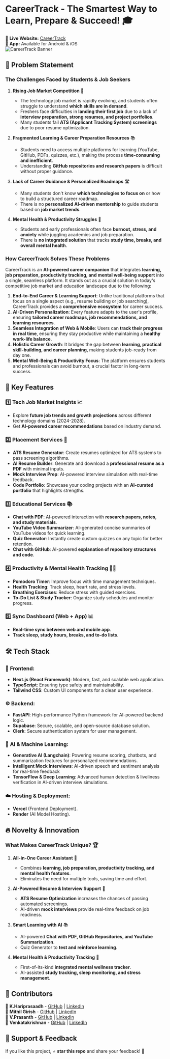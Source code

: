 # CareerTrack - The Smartest Way to Learn, Prepare & Succeed! 🎓

🔗 **Live Website:** [CareerTrack](https://careertrack-one.vercel.app/)  
📱 **App:** Available for Android & iOS <br>
![CareerTrack Banner](https://yourimageurl.com/banner.png)  


## 🎯 Problem Statement
### The Challenges Faced by Students & Job Seekers

1. **Rising Job Market Competition** 🚀  
   - The technology job market is rapidly evolving, and students often struggle to understand **which skills are in demand**.
   - Freshers face difficulties in **landing their first job** due to a lack of **interview preparation, strong resumes, and project portfolios**.
   - Many students fail **ATS (Applicant Tracking System) screenings** due to poor resume optimization.

2. **Fragmented Learning & Career Preparation Resources** 📚  
   - Students need to access multiple platforms for learning (YouTube, GitHub, PDFs, quizzes, etc.), making the process **time-consuming and inefficient**.
   - Understanding **GitHub repositories and research papers** is difficult without proper guidance.

3. **Lack of Career Guidance & Personalized Roadmaps** 🛣  
   - Many students don't know **which technologies to focus on** or how to build a structured career roadmap.
   - There is no **personalized AI-driven mentorship** to guide students based on **job market trends**.

4. **Mental Health & Productivity Struggles** 🧠  
   - Students and early professionals often face **burnout, stress, and anxiety** while juggling academics and job preparation.
   - There is **no integrated solution** that tracks **study time, breaks, and overall mental health**.

### **How CareerTrack Solves These Problems**
CareerTrack is an **AI-powered career companion** that integrates **learning, job preparation, productivity tracking, and mental well-being support** into a single, seamless platform. It stands out as a crucial solution in today's competitive job market and education landscape due to the following:

1. **End-to-End Career & Learning Support**: Unlike traditional platforms that focus on a single aspect (e.g., resume building or job searching), CareerTrack provides a **comprehensive ecosystem** for career success.
2. **AI-Driven Personalization**: Every feature adapts to the user's profile, ensuring **tailored career roadmaps, job recommendations, and learning resources**.
3. **Seamless Integration of Web & Mobile**: Users can **track their progress in real time**, ensuring they stay productive while maintaining a **healthy work-life balance**.
4. **Holistic Career Growth**: It bridges the gap between **learning, practical skill-building, and career planning**, making students job-ready from day one.
5. **Mental Well-Being & Productivity Focus**: The platform ensures students and professionals can avoid burnout, a crucial factor in long-term success.

## 🌟 Key Features

### 1️⃣ **Tech Job Market Insights** 📈
- Explore **future job trends and growth projections** across different technology domains (2024-2028).
- Get **AI-powered career recommendations** based on industry demand.

### 2️⃣ **Placement Services** 💼
- **ATS Resume Generator**: Create resumes optimized for ATS systems to pass screening algorithms.
- **AI Resume Builder**: Generate and download a **professional resume as a PDF** with minimal inputs.
- **Mock Interview Prep**: AI-powered interview simulation with real-time feedback.
- **Code Portfolio**: Showcase your coding projects with an **AI-curated portfolio** that highlights strengths.

### 3️⃣ **Educational Services** 📚
- **Chat with PDF**: AI-powered interaction with **research papers, notes, and study materials**.
- **YouTube Video Summarizer**: AI-generated concise summaries of YouTube videos for quick learning.
- **Quiz Generator**: Instantly create custom quizzes on any topic for better retention.
- **Chat with GitHub**: AI-powered **explanation of repository structures and code**.

### 4️⃣ **Productivity & Mental Health Tracking** 🧘‍♂️
- **Pomodoro Timer**: Improve focus with time management techniques.
- **Health Tracking**: Track sleep, heart rate, and stress levels.
- **Breathing Exercises**: Reduce stress with guided exercises.
- **To-Do List & Study Tracker**: Organize study schedules and monitor progress.

### 5️⃣ **Sync Dashboard (Web + App)** 📊
- **Real-time sync between web and mobile app**.
- **Track sleep, study hours, breaks, and to-do lists**.

## 🛠 Tech Stack

### 🚀 **Frontend:**
- **Next.js (React Framework)**: Modern, fast, and scalable web application.
- **TypeScript**: Ensuring type safety and maintainability.
- **Tailwind CSS**: Custom UI components for a clean user experience.

### ⚙️ **Backend:**
- **FastAPI**: High-performance Python framework for AI-powered backend logic.
- **Supabase**: Secure, scalable, and open-source database solution.
- **Clerk**: Secure authentication system for user management.

### 🤖 **AI & Machine Learning:**
- **Generative AI (Langchain)**: Powering resume scoring, chatbots, and summarization features for personalized recommendations.
- **Intelligent Mock Interviews**: AI-driven speech and sentiment analysis for real-time feedback
- **TensorFlow & Deep Learning**: Advanced human detection & liveliness verification in AI-driven interview simulations.

### ☁️ **Hosting & Deployment:**
- **Vercel** (Frontend Deployment).
- **Render** (AI Model Hosting).

## 🔥 Novelty & Innovation
### What Makes CareerTrack Unique? 🏆
1. **All-in-One Career Assistant** 🎯
   - Combines **learning, job preparation, productivity tracking, and mental health features**.
   - Eliminates the need for multiple tools, saving time and effort.

2. **AI-Powered Resume & Interview Support** 🤖
   - **ATS Resume Optimization** increases the chances of passing automated screenings.
   - AI-driven **mock interviews** provide real-time feedback on job readiness.

3. **Smart Learning with AI** 📚
   - AI-powered **Chat with PDF, GitHub Repositories, and YouTube Summarization**.
   - Quiz Generator to **test and reinforce learning**.

4. **Mental Health & Productivity Tracking** 🧘
   - First-of-its-kind **integrated mental wellness tracker**.
   - AI-assisted **study tracking, sleep monitoring, and stress management**.

## 🤝 Contributors
👤 **K.Hariprasaadh** - [GitHub](https://github.com/Hariprasaadh) | [LinkedIn](https://www.linkedin.com/in/hariprasaadh-k-a5430a287/)  
👤 **Mithil Girish** - [GitHub](https://github.com/mithilgirish) | [LinkedIn](https://www.linkedin.com/in/mithilgirish/)  
👤 **V.Prasanth** - [GitHub](https://github.com/prashhviji) | [LinkedIn](https://www.linkedin.com/in/prasanth-v7115/)  
👤 **Venkatakrishnan** - [GitHub](https://github.com/venkat24k) | [LinkedIn](https://www.linkedin.com/in/venkata-krishnan-4618b9292/)  

## 🌟 Support & Feedback
If you like this project, ⭐ **star this repo** and share your feedback! 📝


